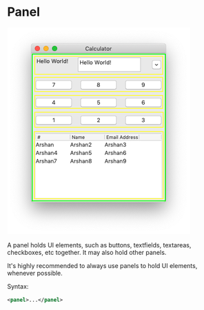 # Panel

![Panel](img/panel.png)

A panel holds UI elements, such as buttons, textfields, textareas, checkboxes, etc together. It may also hold other panels.

It's highly recommended to always use panels to hold UI elements, whenever possible.

Syntax:

```xml
<panel>...</panel>
```